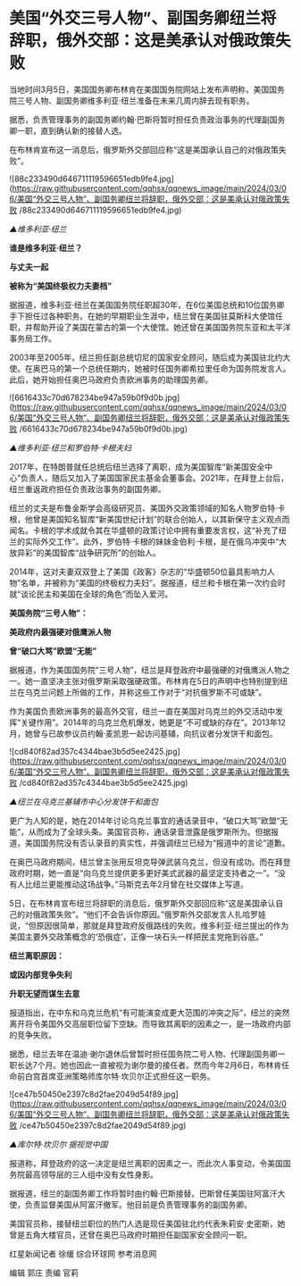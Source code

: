 # 美国“外交三号人物”、副国务卿纽兰将辞职，俄外交部：这是美承认对俄政策失败

当地时间3月5日，美国国务卿布林肯在美国国务院网站上发布声明称，美国国务院三号人物、副国务卿维多利亚·纽兰准备在未来几周内辞去现有职务。

据悉，负责管理事务的副国务卿约翰·巴斯将暂时担任负责政治事务的代理副国务卿一职，直到确认新的接替人选。

在布林肯宣布这一消息后，俄罗斯外交部回应称“这是美国承认自己的对俄政策失败”。

![88c233490d646711119596651edb9fe4.jpg](https://raw.githubusercontent.com/qqhsx/qqnews_image/main/2024/03/06/美国“外交三号人物”、副国务卿纽兰将辞职，俄外交部：这是美承认对俄政策失败 /88c233490d646711119596651edb9fe4.jpg)

_▲维多利亚·纽兰_

**谁是维多利亚·纽兰？**

**与丈夫一起**

**被称为“美国终极权力夫妻档”**

据报道，维多利亚·纽兰在美国国务院任职超30年，在6位美国总统和10位国务卿手下担任过各种职务。在她的早期职业生涯中，纽兰曾在美国驻莫斯科大使馆任职，并帮助开设了美国在蒙古的第一个大使馆。她还曾在美国国务院东亚和太平洋事务局工作。

2003年至2005年，纽兰担任副总统切尼的国家安全顾问，随后成为美国驻北约大使。在奥巴马的第一个总统任期内，她被时任国务卿希拉里任命为国务院发言人。此后，她开始担任奥巴马政府负责欧洲事务的助理国务卿。

![6616433c70d678234be947a59b0f9d0b.jpg](https://raw.githubusercontent.com/qqhsx/qqnews_image/main/2024/03/06/美国“外交三号人物”、副国务卿纽兰将辞职，俄外交部：这是美承认对俄政策失败 /6616433c70d678234be947a59b0f9d0b.jpg)

_▲维多利亚·纽兰和罗伯特·卡根夫妇_

2017年，在特朗普就任总统后纽兰选择了离职，成为美国智库“新美国安全中心”负责人，随后又加入了美国国家民主基金会董事会。2021年，在拜登上台后，纽兰重返政府担任负责政治事务的副国务卿。

纽兰的丈夫是布鲁金斯学会高级研究员、美国外交政策领域的知名人物罗伯特·卡根，他曾是美国知名智库“新美国世纪计划”的联合创始人，以其新保守主义观点而闻名。卡根的学术成就令其在华盛顿的政策讨论中拥有重要发言权，这“补充了纽兰的实际外交工作”。此外，罗伯特·卡根的妹妹金伯利·卡根，是在俄乌冲突中“大放异彩”的美国智库“战争研究所”的创始人。

2014年，这对夫妻双双登上了美国《政客》杂志的“华盛顿50位最具影响力人物”名单，并被称为“美国的终极权力夫妇”。据报道，纽兰和卡根在第一次约会时就“谈论民主和美国在全球的角色”而坠入爱河。

**美国务院“三号人物”：**

**美政府内最强硬对俄鹰派人物**

**曾“破口大骂”欧盟“无能”**

据报道，作为美国国务院“三号人物”，纽兰是拜登政府中最强硬的对俄鹰派人物之一。她一直坚决主张对俄罗斯采取强硬政策。布林肯在5日的声明中也特别提到纽兰在乌克兰问题上所做的工作，并称这些工作对于“对抗俄罗斯不可或缺”。

作为美国负责欧洲事务的最高外交官，纽兰一直在美国对乌克兰的外交活动中发挥“关键作用”。2014年的乌克兰危机爆发，她更是“不可或缺的存在”。2013年12月，她曾与已故参议员约翰·麦凯恩一起访问基辅，向抗议者分发饼干和面包。

![cd840f82ad357c4344bae3b5d5ee2425.jpg](https://raw.githubusercontent.com/qqhsx/qqnews_image/main/2024/03/06/美国“外交三号人物”、副国务卿纽兰将辞职，俄外交部：这是美承认对俄政策失败 /cd840f82ad357c4344bae3b5d5ee2425.jpg)

_▲纽兰在乌克兰基辅市中心分发饼干和面包_

更广为人知的是，她在2014年讨论乌克兰事宜的通话录音中，“破口大骂”欧盟“无能”，从而成为了全球头条。美国官员称，通话录音泄露是俄罗斯所为。但据报道，美国国务院没有否认录音的真实性，并强调纽兰已经为“报道中的言论”道歉。

在奥巴马政府期间，纽兰曾主张用反坦克导弹武装乌克兰，但没有成功。而在拜登政府时期，她一直是“向乌克兰提供更多更好美式武器的最坚定支持者之一”。“没有人比纽兰更能推动这场战争。”马斯克去年2月曾在社交媒体上写道。

5日，在布林肯宣布纽兰将辞职的消息后，俄罗斯外交部回应称“这是美国承认自己的对俄政策失败”。“他们不会告诉你原因。”俄罗斯外交部发言人扎哈罗娃说，“但原因很简单，那就是拜登政府反俄路线的失败。维多利亚·纽兰提出的作为美国主要外交政策概念的‘恐俄症’，正像一块石头一样把民主党拖到谷底。”

**纽兰离职原因：**

**或因内部竞争失利**

**升职无望而谋生去意**

报道指出，在中东和乌克兰危机“有可能演变成更大范围的冲突之际”，纽兰的突然离开将令美国外交高层职位留下空缺。而导致其离职的因素之一，是一场政府内部的竞争失败。

据悉，纽兰去年在温迪·谢尔退休后曾暂时担任国务院二号人物、代理副国务卿一职长达7个月。她也因此一直被视为谢尔曼的接任者。然而今年2月6日，布林肯任命前白宫首席亚洲策略师库尔特·坎贝尔正式担任这一职务。

![ce47b50450e2397c8d2fae2049d54f89.jpg](https://raw.githubusercontent.com/qqhsx/qqnews_image/main/2024/03/06/美国“外交三号人物”、副国务卿纽兰将辞职，俄外交部：这是美承认对俄政策失败 /ce47b50450e2397c8d2fae2049d54f89.jpg)

_▲库尔特·坎贝尔 据视觉中国_

报道称，拜登政府的这一决定是纽兰离职的因素之一。而此次人事变动，令美国国务院最高领导层的三人组中没有女性身影。

据报道，纽兰的副国务卿工作将暂时由约翰·巴斯接替。巴斯曾任美国驻阿富汗大使，负责监督美国从阿富汗撤军。他目前是负责管理事务的副国务卿。

美国官员称，接替纽兰职位的热门人选是现任美国驻北约代表朱莉安·史密斯，她曾是五角大楼官员，还曾在奥巴马政府时期担任副国家安全顾问一职。

红星新闻记者 徐缓 综合环球网 参考消息网

编辑 郭庄 责编 官莉

